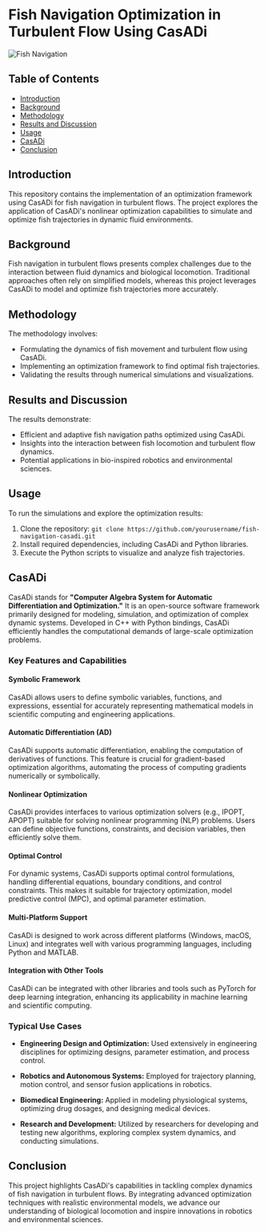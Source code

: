 # Fish Navigation Optimization in Turbulent Flow Using CasADi

![Fish Navigation](link_to_image)

## Table of Contents
- [Introduction](#introduction)
- [Background](#background)
- [Methodology](#methodology)
- [Results and Discussion](#results-and-discussion)
- [Usage](#usage)
- [CasADi](#CasADi)
- [Conclusion](#Conclusion)


## Introduction
This repository contains the implementation of an optimization framework using CasADi for fish navigation in turbulent flows. The project explores the application of CasADi's nonlinear optimization capabilities to simulate and optimize fish trajectories in dynamic fluid environments.

## Background
Fish navigation in turbulent flows presents complex challenges due to the interaction between fluid dynamics and biological locomotion. Traditional approaches often rely on simplified models, whereas this project leverages CasADi to model and optimize fish trajectories more accurately.

## Methodology
The methodology involves:
- Formulating the dynamics of fish movement and turbulent flow using CasADi.
- Implementing an optimization framework to find optimal fish trajectories.
- Validating the results through numerical simulations and visualizations.

## Results and Discussion
The results demonstrate:
- Efficient and adaptive fish navigation paths optimized using CasADi.
- Insights into the interaction between fish locomotion and turbulent flow dynamics.
- Potential applications in bio-inspired robotics and environmental sciences.

## Usage

To run the simulations and explore the optimization results:
1. Clone the repository: `git clone https://github.com/yourusername/fish-navigation-casadi.git`
2. Install required dependencies, including CasADi and Python libraries.
3. Execute the Python scripts to visualize and analyze fish trajectories.

## CasADi
CasADi stands for **"Computer Algebra System for Automatic Differentiation and Optimization."** It is an open-source software framework primarily designed for modeling, simulation, and optimization of complex dynamic systems. Developed in C++ with Python bindings, CasADi efficiently handles the computational demands of large-scale optimization problems.

### Key Features and Capabilities

#### Symbolic Framework

CasADi allows users to define symbolic variables, functions, and expressions, essential for accurately representing mathematical models in scientific computing and engineering applications.

#### Automatic Differentiation (AD)

CasADi supports automatic differentiation, enabling the computation of derivatives of functions. This feature is crucial for gradient-based optimization algorithms, automating the process of computing gradients numerically or symbolically.

#### Nonlinear Optimization

CasADi provides interfaces to various optimization solvers (e.g., IPOPT, APOPT) suitable for solving nonlinear programming (NLP) problems. Users can define objective functions, constraints, and decision variables, then efficiently solve them.

#### Optimal Control

For dynamic systems, CasADi supports optimal control formulations, handling differential equations, boundary conditions, and control constraints. This makes it suitable for trajectory optimization, model predictive control (MPC), and optimal parameter estimation.

#### Multi-Platform Support

CasADi is designed to work across different platforms (Windows, macOS, Linux) and integrates well with various programming languages, including Python and MATLAB.

#### Integration with Other Tools

CasADi can be integrated with other libraries and tools such as PyTorch for deep learning integration, enhancing its applicability in machine learning and scientific computing.

### Typical Use Cases

- **Engineering Design and Optimization:** Used extensively in engineering disciplines for optimizing designs, parameter estimation, and process control.
  
- **Robotics and Autonomous Systems:** Employed for trajectory planning, motion control, and sensor fusion applications in robotics.

- **Biomedical Engineering:** Applied in modeling physiological systems, optimizing drug dosages, and designing medical devices.

- **Research and Development:** Utilized by researchers for developing and testing new algorithms, exploring complex system dynamics, and conducting simulations.

## Conclusion

This project highlights CasADi's capabilities in tackling complex dynamics of fish navigation in turbulent flows. By integrating advanced optimization techniques with realistic environmental models, we advance our understanding of biological locomotion and inspire innovations in robotics and environmental sciences.

